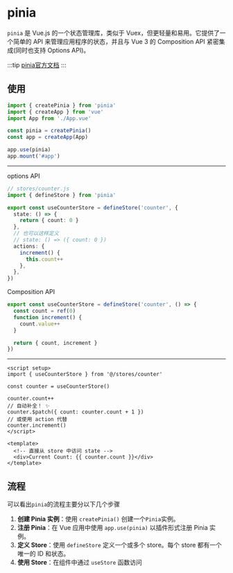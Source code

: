 # pinia

`pinia` 是 Vue.js 的一个状态管理库，类似于 Vuex，但更轻量和易用。它提供了一个简单的 API 来管理应用程序的状态，并且与 Vue 3 的 Composition API 紧密集成(同时也支持 Options API)。

:::tip
[pinia官方文档](https://pinia.vuejs.org/zh/)
:::

## 使用

```typescript
import { createPinia } from 'pinia'
import { createApp } from 'vue'
import App from './App.vue'

const pinia = createPinia()
const app = createApp(App)

app.use(pinia)
app.mount('#app')
```

---

options API

```typescript
// stores/counter.js
import { defineStore } from 'pinia'

export const useCounterStore = defineStore('counter', {
  state: () => {
    return { count: 0 }
  },
  // 也可以这样定义
  // state: () => ({ count: 0 })
  actions: {
    increment() {
      this.count++
    },
  },
})
```

Composition API

```typescript
export const useCounterStore = defineStore('counter', () => {
  const count = ref(0)
  function increment() {
    count.value++
  }

  return { count, increment }
})
```

---

```vue
<script setup>
import { useCounterStore } from '@/stores/counter'

const counter = useCounterStore()

counter.count++
// 自动补全！ ✨
counter.$patch({ count: counter.count + 1 })
// 或使用 action 代替
counter.increment()
</script>

<template>
  <!-- 直接从 store 中访问 state -->
  <div>Current Count: {{ counter.count }}</div>
</template>
```

## 流程

可以看出`pinia`的流程主要分以下几个步骤

1. **创建 Pinia 实例**：使用 `createPinia()` 创建一个`Pinia`实例。
2. **注册 Pinia**：在 Vue 应用中使用 `app.use(pinia)` 以插件形式注册 Pinia 实例。
3. **定义 Store**：使用 `defineStore` 定义一个或多个 store。每个 store 都有一个唯一的 ID 和状态。
4. **使用 Store**：在组件中通过 `useStore` 函数访问
